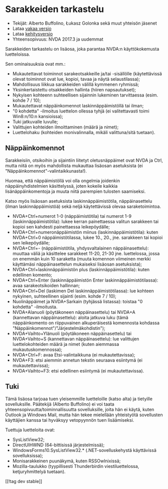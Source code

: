 # Sarakkeiden tarkastelu #

* Tekijät: Alberto Buffolino, Łukasz Golonka sekä muut yhteisön jäsenet
* Lataa [vakaa versio][stable]
* Lataa [kehitysversio][dev]
* Yhteensopivuus: NVDA 2017.3 ja uudemmat

Sarakkeiden tarkastelu on lisäosa, joka parantaa NVDA:n käyttökokemusta
luetteloissa.

Sen ominaisuuksia ovat mm.:

* Mukautettavat toiminnot sarakeotsakkeille ja/tai -sisällölle
  (käytettävissä olevat toiminnot ovat lue, kopioi, tavaa ja näytä
  selaustilassa);
* Mahdollisuus liikkua sarakkeiden välillä kymmenen ryhmissä;
* Yksinkertaistettu otsakkeiden hallinta (hiiren napsautukset);
* Nykyisen kohteenn suhteellisen sijainnin lukeminen tarvittaessa
  (esim. kohde 7 / 10);
* Mukautettavat näppäinkomennot laskinnäppäimistöllä tai ilman;
* "0 kohdetta" -ilmoitus luettelon ollessa tyhjä (ei valitettavasti toimi
  Win8:n/10:n kansioissa);
* Tuki jatkuvalle luvulle;
* Valittujen kohteiden ilmoittaminen (määrä ja nimet);
* Luettelohaku (kohteiden monivalinnalla, mikäli valittuna/sitä tuetaan).

## Näppäinkomennot

Sarakkeisiin, otsikoihin ja sijaintiin liitetyt oletusnäppäimet ovat NVDA ja
Ctrl, mutta niitä on myös mahdollista mukauttaa lisäosan asetuksista (ei
"Näppäinkomennot"-valintaikkunasta!).

Huomaa, että näppäimistöllä voi olla ongelmia joidenkin näppäinyhdistelmien
käsittelyssä, joten kokeile kaikkia lisänäppäinkomentoja ja muuta niitä
parempien tulosten saamiseksi.

Katso myös lisäosan asetuksista laskinnäppäimistötila, näppäinasettelu
(ilman laskinnäppäimistöä) sekä neljä käytettävissä olevaa saraketoimintoa.

* NVDA+Ctrl+numerot 1-0 (näppäimistötila) tai numerot 1-9
  (laskinnäppäimistötila): lukee kerran painettaessa valitun sarakkeen tai
  kopioi sen kahdesti painettaessa leikepöydälle;
* NVDA+Ctrl+numeronäppäimistön miinus (laskinnäppäimistötila): kuten
  NVDA+Ctrl+0 näppäimistötilassa, lukee 10., 20., jne. sarakkeen tai kopioi
  sen leikepöydälle;
* NVDA+Ctrl+- (näppäimistötila, yhdysvaltalainen näppäinasettelu): muuttaa
  väliä ja käsittelee sarakkeet 11-20, 21-30 jne. luettelossa, jossa on
  enemmän kuin 10 saraketta (muuta komennon viimeinen merkki käyttämäsi
  näppäinasettelun mukaiseksi lisäosan asetuksista);
* NVDA+Ctrl+laskinnäppäimistön plus (laskinnäppäimistötila): kuten edellinen
  komento;
* NVDA+Ctrl+Enter (laskinnäppäimistön Enter laskinnäppäimistötilassa): avaa
  sarakeotsikoiden hallinnan;
* NVDA+Ctrl+Del (laskimen Del laskinnäppäimistötilassa): lue kohteen
  nykyinen, suhteellinen sijainti (esim. kohde 7 / 10);
* Nuolinäppäimet ja NVDA+Sarkain (tyhjässä listassa): toistaa "0 kohdetta"
  -ilmoitusta.
* NVDA+Alanuoli (pöytäkoneen näppäinasettelu) tai NVDA+A (kannettavan
  näppäinasettelu): aloita jatkuva luku (tämä näppäinkomento on riippuvainen
  alkuperäisestä komennosta kohdassa
  "Näppäinkomennot"/"Järjestelmäkohdistin");
* NVDA+Vaihto+Ylänuoli (pöytäkoneen näppäinasettelu) tai NVDA+Vaihto+S
  (kannettavan näppäinasettelu): lue valittujen luettelokohteiden määrä ja
  nimet (kuten aiemmassa mukautuskomennossa);
* NVDA+Ctrl+F: avaa Etsi-valintaikkuna (ei mukautettavissa);
* NVDA+F3: etsi aiemmin  annetun tekstin seuraava esiintymä (ei
  mukautettavissa);
* NVDA+Vaihto+F3: etsi edellinen esiintymä (ei mukautettavissa).

## Tuki

Tämä lisäosa tarjoaa tuen yleisemmille luetteloille (katso alta) ja
tietyille sovelluksille. Päätekijä (Alberto Buffolino) ei voi taata
yhteensopivuutta/toiminnallisuutta sovelluksille, joita hän ei käytä, kuten
Outlook ja Windows Mail, mutta hän tekee mielellään yhteistyötä sovellusten
käyttäjien kanssa tai hyväksyy vetopyynnön tuen lisäämiseksi.

Tuettuja luetteloita ovat:

* SysListView32;
* DirectUIHWND (64-bittisissä järjestelmissä);
* WindowsForms10.SysListView32.* (.NET-sovelluskehystä käyttävissä
  sovelluksissa);
* Monisarakkeinen puunäkymä, kuten RSSOwlnixissä;
* Mozilla-taulukko (tyypillisesti Thunderbirdin viestiluettelossa,
  ketjuryhmittelyä tuetaan).


[[!tag dev stable]]


[stable]: https://www.nvaccess.org/addonStore/legacy?file=columnsReview

[dev]: https://www.nvaccess.org/addonStore/legacy?file=columnsReview-dev
